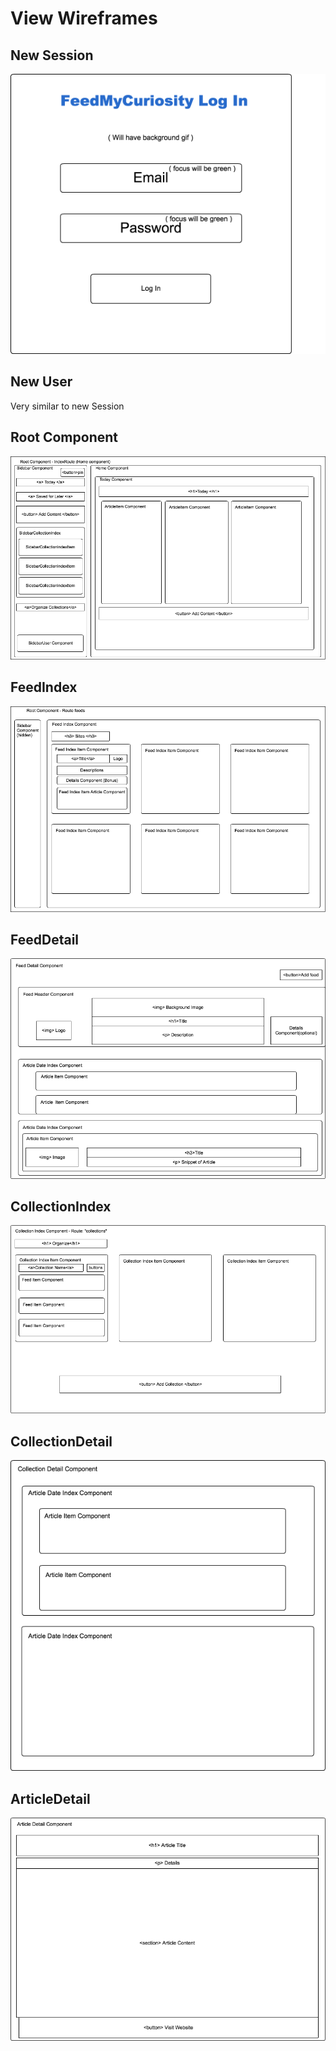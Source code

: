 # View Wireframes

## New Session
![new-session]

## New User
Very similar to new Session

## Root Component
![root]

## FeedIndex
![feed-index]

## FeedDetail
![feed-detail]

## CollectionIndex
![collection-index]

## CollectionDetail
![collection-detail]

## ArticleDetail
![article-detail]

[new-session]: ./wireframes/new_session.png
[root]: ./wireframes/root_component.png
[feed-index]: ./wireframes/feed_index_component.png
[feed-detail]: ./wireframes/feed_detail_component.png
[collection-index]: ./wireframes/collection_index_component.png
[collection-detail]: ./wireframes/collection_detail_component.png
[article-detail]: ./wireframes/article_detail_component.png
